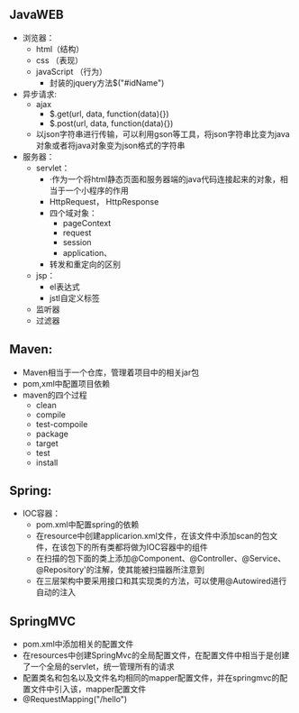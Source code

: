 ## JavaWEB

- 浏览器：
  - html（结构）
  - css （表现）
  - javaScript （行为）
    - 封装的jquery方法$("#idName")
- 异步请求:
  - ajax
    - $.get(url, data, function(data){})
    - $.post(url, data, function(data){})
  - 以json字符串进行传输，可以利用gson等工具，将json字符串比变为java对象或者将java对象变为json格式的字符串
- 服务器：
  - servlet：
    - ·作为一个将html静态页面和服务器端的java代码连接起来的对象，相当于一个小程序的作用
    - HttpRequest， HttpResponse
    - 四个域对象：
      - pageContext
      - request
      - session
      - application、
    - 转发和重定向的区别
  - jsp：
    - el表达式
    - jstl自定义标签
  - 监听器
  - 过滤器

## Maven:

- Maven相当于一个仓库，管理着项目中的相关jar包
- pom,xml中配置项目依赖
- maven的四个过程
  - clean
  - compile
  - test-compoile
  - package
  - target
  - test
  - install

## Spring:

- IOC容器：
  - pom.xml中配置spring的依赖
  - 在resource中创建applicarion.xml文件，在该文件中添加scan的包文件，在该包下的所有类都将做为IOC容器中的组件
  - 在扫描的包下面的类上添加@Component、@Controller、@Service、@Repository'的注解，使其能被扫描器所注意到
  - 在三层架构中要采用接口和其实现类的方法，可以使用@Autowired进行自动的注入

## SpringMVC

- pom.xml中添加相关的配置文件
- 在resources中创建SpringMvc的全局配置文件，在配置文件中相当于是创建了一个全局的servlet，统一管理所有的请求
- 配置类名和包名以及文件名均相同的mapper配置文件，并在springmvc的配置文件中引入该，mapper配置文件
- @RequestMapping("/hello")